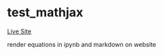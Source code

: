# test_mathjax

[Live Site](https://j23414/github.io/test_mathjax)

render equations in ipynb and markdown on website
